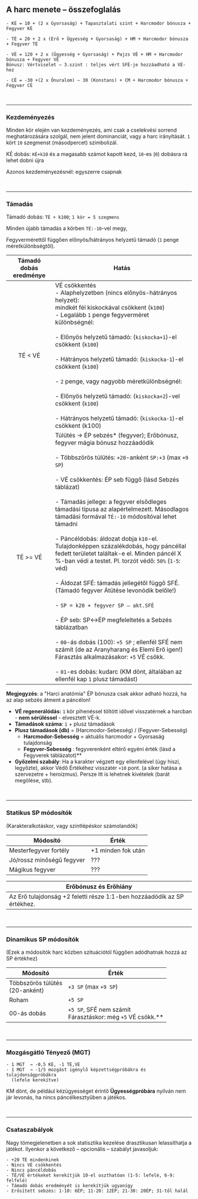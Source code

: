 
## A harc menete – összefoglalás

```
- KÉ = 10 + (2 x Gyorsaság) + Tapasztalati szint + Harcmodor bónusza + Fegyver KÉ

- TÉ = 20 + 2 x (Erő + Ügyesség + Gyorsaság) + HM + Harcmodor bónusza + Fegyver TÉ

- VÉ = 120 + 2 x (Ügyesség + Gyorsaság) + Pajzs VÉ + HM + Harcmodor bónusza + Fegyver VÉ
Bónusz: Vértviselet – 3.szint : teljes vért SFÉ-je hozzáadható a VÉ-hez

- CÉ = -30 +(2 x Önuralom) – 30 (Konstans) + CM + Harcmodor bónusza + Fegyver CÉ
```

<br />

---
### Kezdeményezés

Minden kör elején van kezdeményezés, ami csak a cselekvési sorrend meghatározására szolgál, nem jelent dominanciát, vagy a harc irányítását. `1` kört `10` szegmenst (másodpercet) szimbolizál.

KÉ dobás: `KÉ+k10` és a magasabb számot kapott kezd, `10`-es (`0`) dobásra rá lehet dobni újra

Azonos kezdeményezésnél: egyszerre csapnak

<br />

---
### Támadás

Támadó dobás: `TÉ + k100`; `1 kör = 5 szegmens`

Minden újabb támadás a körben `TÉ:-10`-vel megy,

Fegyvermérettől függően előnyös/hátrányos helyzetű támadó (`1` penge méretkülönbségtől).

| Támadó dobás eredménye | Hatás                                                                                                                                                                                                                                                                                                                                                                                                                                                                                                                                                                                                                                                                                                                                                                                                                                                                                                                                                                                                                                              |
|:----------------------:| -------------------------------------------------------------------------------------------------------------------------------------------------------------------------------------------------------------------------------------------------------------------------------------------------------------------------------------------------------------------------------------------------------------------------------------------------------------------------------------------------------------------------------------------------------------------------------------------------------------------------------------------------------------------------------------------------------------------------------------------------------------------------------------------------------------------------------------------------------------------------------------------------------------------------------------------------------------------------------------------------------------------------------------------------- |
|        TÉ < VÉ         | VÉ csökkentés<br>- Alaphelyzetben (nincs előnyös-hátrányos helyzet):  <br>    mindkét fél kiskockával csökkent (`k100`) <br>- Legalább `1` penge fegyverméret különbségnél:<br>    <br>- Előnyös helyzetű támadó: (`kiskocka+1`)-el csökkent (`k100`)<br>    <br>- Hátrányos helyzetű támadó: (`kiskocka-1`)-el csökkent (`k100`)<br>    <br>- `2` penge, vagy nagyobb méretkülönbségnél:<br>    <br>- Előnyös helyzetű támadó: (`kiskocka+2`)-vel csökkent (`k100`)<br>    <br>- Hátrányos helyzetű támadó: (`kiskocka-1`)-el csökkent (k100)                                                                                                                                                                                                                                                                                                                                                                                                                                                                                                     |
|        TÉ >= VÉ        | Túlütés → ÉP sebzés* (fegyver); Erőbónusz, fegyver mágia bónusz hozzáadódik<br><br>- Többszörös túlütés: `+20`-anként `SP:+3` (max `+9 SP`)<br>    <br>- VÉ csökkentés: ÉP seb függő (lásd Sebzés táblázat)<br>    <br>- Támadás jellege: a fegyver elsődleges támadási típusa az alapértelmezett. Másodlagos támadási formával `TÉ:-10` módosítóval lehet támadni<br>    <br>- Páncéldobás: áldozat dobja `k10`-el. Tulajdonképpen százalékdobás, hogy páncéllal fedett területet találtak-e el. Minden páncél X %-ban védi a testet. Pl. torzót védő: `50%` (`1-5`: véd)<br>    <br>- Áldozat SFÉ: támadás jellegétől függő SFÉ. (Támadó fegyver Átütése levonódik belőle!)<br>    <br>- `SP = k20 + fegyver SP – akt.SFÉ`<br>    <br>- ÉP seb: SP↔ÉP megfeleltetés a Sebzés táblázatban<br>    <br>- `00`-ás dobás (100): `+5 SP` ; ellenfél SFÉ nem számít (de az Aranyharang és Elemi Erő igen!)  <br>    Fárasztás alkalmazásakor: `+5` VÉ csökk.<br>    <br>- `01`-es dobás: kudarc (KM dönt, általában az ellenfél kap `1` plusz támadást) |

**Megjegyzés**: a "Harci anatómia" ÉP bónusza csak akkor adható hozzá, ha az alap sebzés átment a páncélon!


- **VÉ regenerálódás:** `1` kör pihenéssel töltött idővel visszatérnek a harcban - **nem sérüléssel** - elvesztett VÉ-k.
- **Támadások száma**: `1` + plusz támadások
- **Plusz támadások (db)** = (Harcmodor-Sebesség) / (Fegyver-Sebesség)
  - **Harcmodor-Sebesség** = aktuális harcmodor + Gyorsaság tulajdonság
  - **Fegyver-Sebesség** : fegyverenként eltérő egyéni érték (lásd a Fegyverek táblázatot)**
- **Győzelmi szabály**: Ha a karakter végzett egy ellenfelével (úgy hiszi, legyőzte), akkor Védő Értékéhez visszatér `+10` pont. (a siker hatása a szervezetre + heroizmus). Persze itt is lehetnek kivételek (barát megölése, stb).

<br />

---
### Statikus SP módosítók
(Karakteralkotáskor, vagy szintlépéskor számolandók)

| Módosító                  | Érték              |
| ------------------------- | ------------------ |
| Mesterfegyver fortély     | +1 minden fok után |
| Jó/rossz minőségű fegyver | ???                |
| Mágikus fegyver           | ???                |


| Erőbónusz és Erőhiány                                                   |
| ----------------------------------------------------------------------- |
| Az Erő tulajdonság +2 feletti része 1:1-ben hozzáadódik az SP értékhez. |

<br />

---
### Dinamikus SP módosítók
(Ezek a módosítók harc közben szituációtól függően adódhatnak hozzá az SP értékhez)

| Módosító                            | Érték                                                           |
| ----------------------------------- | --------------------------------------------------------------- |
| Többszörös túlütés  <br>(20-anként) | `+3 SP`  (max `+9 SP`)                                          |
| Roham                               | `+5 SP`                                                         |
| 00-ás dobás                         | `+5 SP`, SFÉ nem számít  <br>Fárasztáskor: még `+5` VÉ csökk.** |

<br />

---
### Mozgásgátló Tényező (MGT)


```
- 1 MGT  → -0,5 KÉ, -1 TÉ,VÉ
- 1 MGT  → -1/5 mozgást igénylő képzettségpróbákra és tulajdonságpróbákra
  (lefele kerekítve)
```

KM dönt, de például kézügyességet érintő **Ügyességpróbára** nyilván nem jár levonás, ha nincs páncélkesztyűben a játékos.

<br />

---

### Csataszabályok

Nagy tömegjelenetben a sok statisztika kezelése drasztikusan lelassíthatja a játékot. Ilyenkor a következő – opcionális – szabályt javasoljuk:

```
- +20 TÉ mindenkinek
- Nincs VÉ csökkentés
- Nincs páncéldobás
- TÉ/VÉ értékeket kerekítjük 10-el oszthatóan (1-5: lefelé, 6-9: felfelé)
- Támadó dobás eredményét is kerekítjük ugyanígy
- Erősített sebzés: 1-10: 6ÉP; 11-20: 12ÉP; 21-30: 20ÉP; 31-től halál
```
